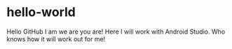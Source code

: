 # hello-world
Hello GitHub
I am we are you are!
Here I will work with Android Studio.
Who knows how it will work out for me!
